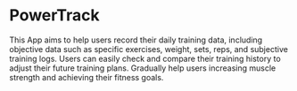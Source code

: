 # PowerTrack
This App aims to help users record their daily training data, including objective data such as specific exercises, weight, sets, reps, and subjective training logs. Users can easily check and compare their training history to adjust their future training plans. Gradually help users increasing muscle strength and achieving their fitness goals.
